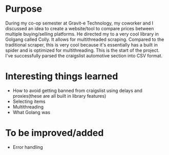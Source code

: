 # Purpose
During my co-op semester at Gravit-e Technology, my coworker and I discussed an idea to create a website/tool to compare prices between multiple buying/selling platforms. He directed my to a very cool library in Golgang called Colly. It allows for multithreaded scraping. Compared to the traditional scraper, this is very cool because it's essentially has a built in spider and is optimized for multithreading. This is the start of the project. I've successfully parsed the craigslist automotive section into CSV format.


# Interesting things learned
* How to avoid getting banned from craigslist using delays and proxies(these are all built in library features)
* Selecting items
* Multithreading
* What Golang was

# To be improved/added
* Error handling
